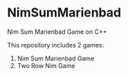 # NimSumMarienbad
Nim Sum Marienbad Game on C++

This repository includes 2 games:
1. Nim Sum Marienbad Game
2. Two Row Nim Game
